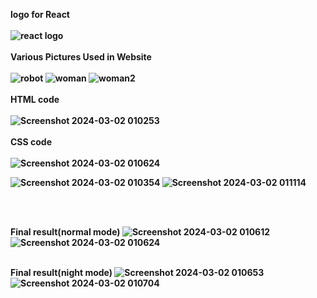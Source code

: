 <b>logo for React<b><br><br>
![react logo](https://github.com/leishaaa14/Web_Task1-HackSlash/assets/158585383/737097c6-a52a-40d3-9721-7c0003d5998a)
<br><br>
Various Pictures Used in Website<br><br>
![robot](https://github.com/leishaaa14/Web_Task1-HackSlash/assets/158585383/98d2a97f-0845-44ee-9f81-425e1c4f4ea0)
![woman](https://github.com/leishaaa14/Web_Task1-HackSlash/assets/158585383/86633458-af2e-4e2b-8d58-f03f04d41888)
![woman2](https://github.com/leishaaa14/Web_Task1-HackSlash/assets/158585383/f061f257-003e-4ad1-8fc1-514f457538c8)
<br><br>
HTML code<br><br>
![Screenshot 2024-03-02 010253](https://github.com/leishaaa14/Web_Task1-HackSlash/assets/158585383/8c9c1a16-6af2-41e5-8b13-2b1bf6cb6c91)
<br><br>
CSS code<br><br>![Screenshot 2024-03-02 010624](https://github.com/leishaaa14/Web_Task1-HackSlash/assets/158585383/101af946-e01a-42c0-b638-149b6c2ae83f)

![Screenshot 2024-03-02 010354](https://github.com/leishaaa14/Web_Task1-HackSlash/assets/158585383/a36f55c9-1bf8-471b-9226-303277e1fa43)
![Screenshot 2024-03-02 011114](https://github.com/leishaaa14/Web_Task1-HackSlash/assets/158585383/93871af5-ba75-4a64-986d-e7911f88a076)

<br><br>

Final result(normal mode)
![Screenshot 2024-03-02 010612](https://github.com/leishaaa14/Web_Task1-HackSlash/assets/158585383/a9f4b9d0-2ce5-46c6-94b3-5f4091e5bbec)
![Screenshot 2024-03-02 010624](https://github.com/leishaaa14/Web_Task1-HackSlash/assets/158585383/99531596-bed2-40fb-a7ed-37f78da0bac6)
<br><br>

Final result(night mode)
![Screenshot 2024-03-02 010653](https://github.com/leishaaa14/Web_Task1-HackSlash/assets/158585383/2eb7e8b7-4a0d-4937-a19f-31cacba30732)
![Screenshot 2024-03-02 010704](https://github.com/leishaaa14/Web_Task1-HackSlash/assets/158585383/7bc37965-93c4-492d-bc85-00fad1891c33)
